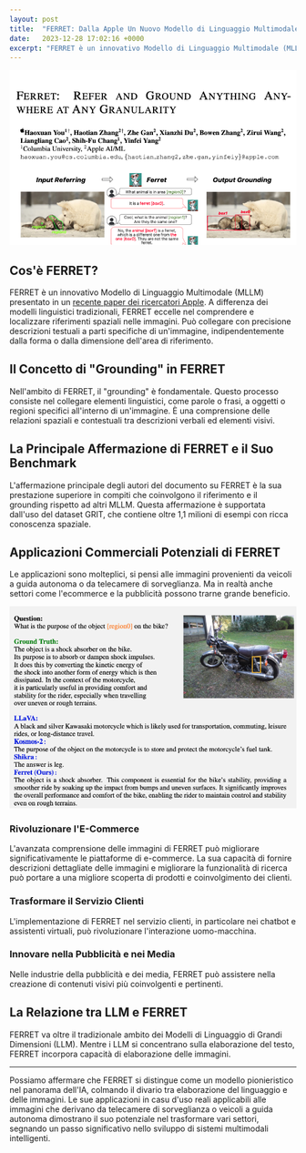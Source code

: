```yaml
---
layout: post
title:  "FERRET: Dalla Apple Un Nuovo Modello di Linguaggio Multimodale Avanzato"
date:   2023-12-28 17:02:16 +0000
excerpt: "FERRET è un innovativo Modello di Linguaggio Multimodale (MLLM) che eccelle nel comprendere e localizzare riferimenti spaziali nelle immagini"
---
```


![preview image](/images/posts/ferret.png)


## Cos'è FERRET?

FERRET è un innovativo Modello di Linguaggio Multimodale (MLLM) presentato in un [recente paper dei ricercatori Apple](https://arxiv.org/pdf/2310.07704.pdf). A differenza dei modelli linguistici tradizionali, FERRET eccelle nel comprendere e localizzare riferimenti spaziali nelle immagini. Può collegare con precisione descrizioni testuali a parti specifiche di un'immagine, indipendentemente dalla forma o dalla dimensione dell'area di riferimento.

## Il Concetto di "Grounding" in FERRET

Nell'ambito di FERRET, il "grounding" è fondamentale. Questo processo consiste nel collegare elementi linguistici, come parole o frasi, a oggetti o regioni specifici all'interno di un'immagine. È una comprensione delle relazioni spaziali e contestuali tra descrizioni verbali ed elementi visivi.

## La Principale Affermazione di FERRET e il Suo Benchmark

L'affermazione principale degli autori del documento su FERRET è la sua prestazione superiore in compiti che coinvolgono il riferimento e il grounding rispetto ad altri MLLM. Questa affermazione è supportata dall'uso del dataset GRIT, che contiene oltre 1,1 milioni di esempi con ricca conoscenza spaziale.

## Applicazioni Commerciali Potenziali di FERRET

Le applicazioni sono molteplici, si pensi alle immagini provenienti da veicoli a guida autonoma o da telecamere di sorveglianza. Ma in realtà anche settori come l'ecommerce e la pubblicità possono trarne grande beneficio.

![Analisi di una foto di una motocicletta](/images/posts/ferret-bike.png)

### Rivoluzionare l'E-Commerce

L'avanzata comprensione delle immagini di FERRET può migliorare significativamente le piattaforme di e-commerce. La sua capacità di fornire descrizioni dettagliate delle immagini e migliorare la funzionalità di ricerca può portare a una migliore scoperta di prodotti e coinvolgimento dei clienti.

### Trasformare il Servizio Clienti

L'implementazione di FERRET nel servizio clienti, in particolare nei chatbot e assistenti virtuali, può rivoluzionare l'interazione uomo-macchina.

### Innovare nella Pubblicità e nei Media

Nelle industrie della pubblicità e dei media, FERRET può assistere nella creazione di contenuti visivi più coinvolgenti e pertinenti.

## La Relazione tra LLM e FERRET

FERRET va oltre il tradizionale ambito dei Modelli di Linguaggio di Grandi Dimensioni (LLM). Mentre i LLM si concentrano sulla elaborazione del testo, FERRET incorpora capacità di elaborazione delle immagini.

---

Possiamo affermare che FERRET si distingue come un modello pionieristico nel panorama dell'IA, colmando il divario tra elaborazione del linguaggio e delle immagini. Le sue applicazioni in casu d'uso reali applicabili alle immagini che derivano da telecamere di sorveglianza o veicoli a guida autonoma dimostrano il suo potenziale nel trasformare vari settori, segnando un passo significativo nello sviluppo di sistemi multimodali intelligenti.